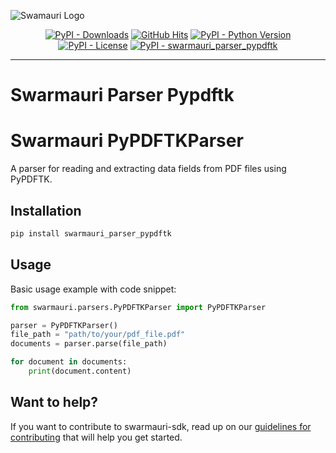 
![Swamauri Logo](https://res.cloudinary.com/dbjmpekvl/image/upload/v1730099724/Swarmauri-logo-lockup-2048x757_hww01w.png)

<p align="center">
    <a href="https://pypi.org/project/swarmauri_parser_pypdftk/">
        <img src="https://img.shields.io/pypi/dm/swarmauri_parser_pypdftk" alt="PyPI - Downloads"/></a>
    <a href="https://github.com/swarmauri/swarmauri-sdk/pkgs/community/swarmauri_parser_pypdftk/README.md">
        <img src="https://hits.seeyoufarm.com/api/count/incr/badge.svg?url=https://github.com/swarmauri/swarmauri-sdk/pkgs/community/swarmauri_parser_pypdftk/README.md&count_bg=%2379C83D&title_bg=%23555555&icon=&icon_color=%23E7E7E7&title=hits&edge_flat=false" alt="GitHub Hits"/></a>
    <a href="https://pypi.org/project/swarmauri_parser_pypdftk/">
        <img src="https://img.shields.io/pypi/pyversions/swarmauri_parser_pypdftk" alt="PyPI - Python Version"/></a>
    <a href="https://pypi.org/project/swarmauri_parser_pypdftk/">
        <img src="https://img.shields.io/pypi/l/swarmauri_parser_pypdftk" alt="PyPI - License"/></a>
    <a href="https://pypi.org/project/swarmauri_parser_pypdftk/">
        <img src="https://img.shields.io/pypi/v/swarmauri_parser_pypdftk?label=swarmauri_parser_pypdftk&color=green" alt="PyPI - swarmauri_parser_pypdftk"/></a>
</p>

---

# Swarmauri Parser Pypdftk
# Swarmauri PyPDFTKParser

A parser for reading and extracting data fields from PDF files using PyPDFTK.

## Installation

```bash
pip install swarmauri_parser_pypdftk
```

## Usage
Basic usage example with code snippet:
```python
from swarmauri.parsers.PyPDFTKParser import PyPDFTKParser

parser = PyPDFTKParser()
file_path = "path/to/your/pdf_file.pdf"
documents = parser.parse(file_path)

for document in documents:
    print(document.content)
```

## Want to help?

If you want to contribute to swarmauri-sdk, read up on our [guidelines for contributing](https://github.com/swarmauri/swarmauri-sdk/blob/master/contributing.md) that will help you get started.
